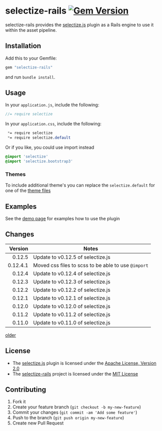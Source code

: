 # selectize-rails [![Gem Version](https://badge.fury.io/rb/selectize-rails.png)](http://badge.fury.io/rb/selectize-rails)

selectize-rails provides the [selectize.js](http://brianreavis.github.io/selectize.js/)
plugin as a Rails engine to use it within the asset pipeline.

## Installation

Add this to your Gemfile:

```ruby
gem "selectize-rails"
```

and run `bundle install`.

## Usage

In your `application.js`, include the following:

```js
//= require selectize
```

In your `application.css`, include the following:

```css
 *= require selectize
 *= require selectize.default
```

Or if you like, you could use import instead

```sass
@import 'selectize'
@import 'selectize.bootstrap3'
```

### Themes

To include additional theme's you can replace the `selectize.default` for one of the [theme files](https://github.com/selectize/selectize.js/tree/master/dist/css)

## Examples

See the [demo page](http://selectize.github.io/selectize.js/) for examples how to use the plugin

## Changes

|  Version | Notes                                               |
| -------: | --------------------------------------------------- |
|   0.12.5 | Update to v0.12.5 of selectize.js                   |
| 0.12.4.1 | Moved css files to scss to be able to use `@import` |
|   0.12.4 | Update to v0.12.4 of selectize.js                   |
|   0.12.3 | Update to v0.12.3 of selectize.js                   |
|   0.12.2 | Update to v0.12.2 of selectize.js                   |
|   0.12.1 | Update to v0.12.1 of selectize.js                   |
|   0.12.0 | Update to v0.12.0 of selectize.js                   |
|   0.11.2 | Update to v0.11.2 of selectize.js                   |
|   0.11.0 | Update to v0.11.0 of selectize.js                   |

[older](CHANGELOG.md)

## License

- The [selectize.js](http://selectize.github.io/selectize.js/) plugin is licensed under the
  [Apache License, Version 2.0](http://www.apache.org/licenses/LICENSE-2.0)
- The [selectize-rails](https://github.com/manuelvanrijn/selectize-rails) project is
  licensed under the [MIT License](http://opensource.org/licenses/mit-license.html)

## Contributing

1.  Fork it
2.  Create your feature branch (`git checkout -b my-new-feature`)
3.  Commit your changes (`git commit -am 'Add some feature'`)
4.  Push to the branch (`git push origin my-new-feature`)
5.  Create new Pull Request
